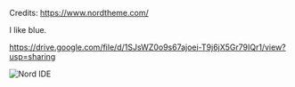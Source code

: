 Credits: https://www.nordtheme.com/

I like blue.

https://drive.google.com/file/d/1SJsWZ0o9s67ajoei-T9j6jX5Gr79IQr1/view?usp=sharing

![Nord IDE](https://i.postimg.cc/XYq7PtZZ/Nord-Color-Scheme.png)
